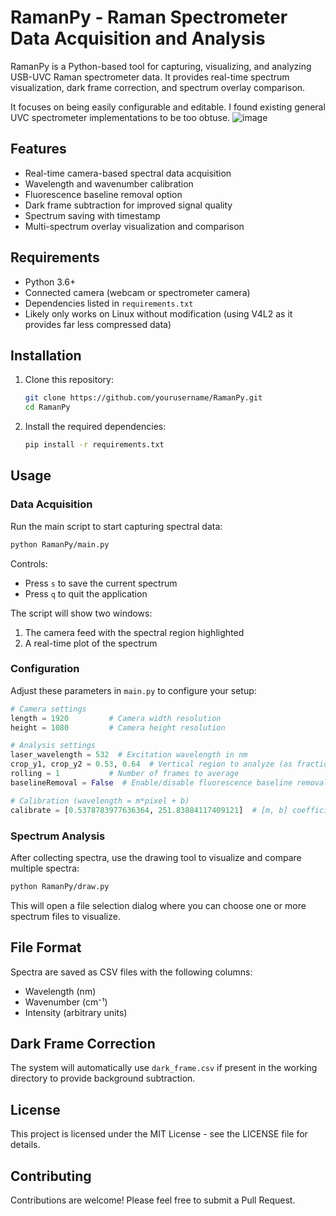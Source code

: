 # RamanPy - Raman Spectrometer Data Acquisition and Analysis

RamanPy is a Python-based tool for capturing, visualizing, and analyzing USB-UVC Raman spectrometer data. It provides real-time spectrum visualization, dark frame correction, and spectrum overlay comparison.

It focuses on being easily configurable and editable. I found existing general UVC spectrometer implementations to be too obtuse.
![image](https://github.com/user-attachments/assets/2b8e0e56-b748-4261-b1eb-1c03184358ee)

## Features

- Real-time camera-based spectral data acquisition
- Wavelength and wavenumber calibration
- Fluorescence baseline removal option
- Dark frame subtraction for improved signal quality
- Spectrum saving with timestamp
- Multi-spectrum overlay visualization and comparison

## Requirements

- Python 3.6+
- Connected camera (webcam or spectrometer camera)
- Dependencies listed in `requirements.txt`
- Likely only works on Linux without modification (using V4L2 as it provides far less compressed data)

## Installation

1. Clone this repository:
   ```bash
   git clone https://github.com/yourusername/RamanPy.git
   cd RamanPy
   ```

2. Install the required dependencies:
   ```bash
   pip install -r requirements.txt
   ```

## Usage

### Data Acquisition

Run the main script to start capturing spectral data:

```bash
python RamanPy/main.py
```

Controls:
- Press `s` to save the current spectrum
- Press `q` to quit the application

The script will show two windows:
1. The camera feed with the spectral region highlighted
2. A real-time plot of the spectrum

### Configuration

Adjust these parameters in `main.py` to configure your setup:

```python
# Camera settings
length = 1920         # Camera width resolution
height = 1080         # Camera height resolution

# Analysis settings
laser_wavelength = 532  # Excitation wavelength in nm
crop_y1, crop_y2 = 0.53, 0.64  # Vertical region to analyze (as fraction of height)
rolling = 1           # Number of frames to average
baselineRemoval = False  # Enable/disable fluorescence baseline removal

# Calibration (wavelength = m*pixel + b)
calibrate = [0.5378783977636364, 251.83884117409121]  # [m, b] coefficients
```

### Spectrum Analysis

After collecting spectra, use the drawing tool to visualize and compare multiple spectra:

```bash
python RamanPy/draw.py
```

This will open a file selection dialog where you can choose one or more spectrum files to visualize.

## File Format

Spectra are saved as CSV files with the following columns:
- Wavelength (nm)
- Wavenumber (cm⁻¹)
- Intensity (arbitrary units)

## Dark Frame Correction

The system will automatically use `dark_frame.csv` if present in the working directory to provide background subtraction.

## License

This project is licensed under the MIT License - see the LICENSE file for details.

## Contributing

Contributions are welcome! Please feel free to submit a Pull Request.
